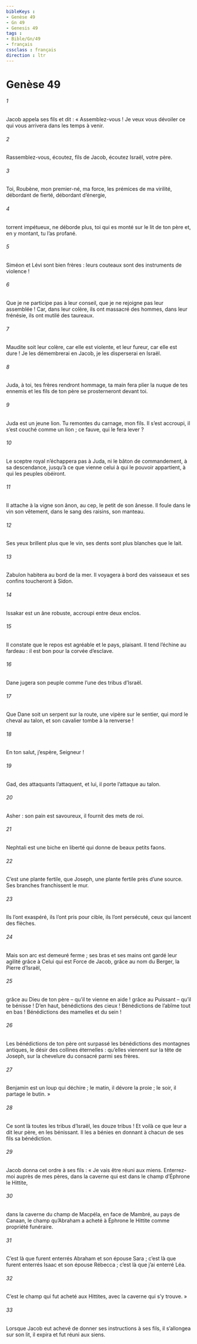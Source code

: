 ```yaml
---
bibleKeys : 
- Genèse 49
- Gn 49
- Genesis 49
tags : 
- Bible/Gn/49
- français
cssclass : français
direction : ltr
---
```


# Genèse 49

###### 1
Jacob appela ses fils et dit :
« Assemblez-vous ! Je veux vous dévoiler
ce qui vous arrivera dans les temps à venir.
###### 2
Rassemblez-vous, écoutez, fils de Jacob,
écoutez Israël, votre père.
###### 3
Toi, Roubène, mon premier-né,
ma force, les prémices de ma virilité,
débordant de fierté, débordant d’énergie,
###### 4
torrent impétueux, ne déborde plus,
toi qui es monté sur le lit de ton père
et, en y montant, tu l’as profané.
###### 5
Siméon et Lévi sont bien frères :
leurs couteaux sont des instruments de violence !
###### 6
Que je ne participe pas à leur conseil,
que je ne rejoigne pas leur assemblée !
Car, dans leur colère, ils ont massacré des hommes,
dans leur frénésie, ils ont mutilé des taureaux.
###### 7
Maudite soit leur colère, car elle est violente,
et leur fureur, car elle est dure !
Je les démembrerai en Jacob,
je les disperserai en Israël.
###### 8
Juda, à toi, tes frères rendront hommage,
ta main fera plier la nuque de tes ennemis
et les fils de ton père se prosterneront devant toi.
###### 9
Juda est un jeune lion.
Tu remontes du carnage, mon fils.
Il s’est accroupi, il s’est couché comme un lion ;
ce fauve, qui le fera lever ?
###### 10
Le sceptre royal n’échappera pas à Juda,
ni le bâton de commandement, à sa descendance,
jusqu’à ce que vienne celui à qui le pouvoir appartient,
à qui les peuples obéiront.
###### 11
Il attache à la vigne son ânon,
au cep, le petit de son ânesse.
Il foule dans le vin son vêtement,
dans le sang des raisins, son manteau.
###### 12
Ses yeux brillent plus que le vin,
ses dents sont plus blanches que le lait.
###### 13
Zabulon habitera au bord de la mer.
Il voyagera à bord des vaisseaux
et ses confins toucheront à Sidon.
###### 14
Issakar est un âne robuste,
accroupi entre deux enclos.
###### 15
Il constate que le repos est agréable
et le pays, plaisant.
Il tend l’échine au fardeau :
il est bon pour la corvée d’esclave.
###### 16
Dane jugera son peuple
comme l’une des tribus d’Israël.
###### 17
Que Dane soit un serpent sur la route,
une vipère sur le sentier,
qui mord le cheval au talon,
et son cavalier tombe à la renverse !
###### 18
En ton salut, j’espère, Seigneur !
###### 19
Gad, des attaquants l’attaquent,
et lui, il porte l’attaque au talon.
###### 20
Asher : son pain est savoureux,
il fournit des mets de roi.
###### 21
Nephtali est une biche en liberté
qui donne de beaux petits faons.
###### 22
C’est une plante fertile, que Joseph,
une plante fertile près d’une source.
Ses branches franchissent le mur.
###### 23
Ils l’ont exaspéré, ils l’ont pris pour cible,
ils l’ont persécuté, ceux qui lancent des flèches.
###### 24
Mais son arc est demeuré ferme ;
ses bras et ses mains ont gardé leur agilité
grâce à Celui qui est Force de Jacob,
grâce au nom du Berger, la Pierre d’Israël,
###### 25
grâce au Dieu de ton père – qu’il te vienne en aide !
grâce au Puissant – qu’il te bénisse !
D’en haut, bénédictions des cieux !
Bénédictions de l’abîme tout en bas !
Bénédictions des mamelles et du sein !
###### 26
Les bénédictions de ton père ont surpassé
les bénédictions des montagnes antiques,
le désir des collines éternelles :
qu’elles viennent sur la tête de Joseph,
sur la chevelure du consacré parmi ses frères.
###### 27
Benjamin est un loup qui déchire ;
le matin, il dévore la proie ;
le soir, il partage le butin. »
###### 28
Ce sont là toutes les tribus d’Israël, les douze tribus ! Et voilà ce que leur a dit leur père, en les bénissant. Il les a bénies en donnant à chacun de ses fils sa bénédiction.
###### 29
Jacob donna cet ordre à ses fils : « Je vais être réuni aux miens. Enterrez-moi auprès de mes pères, dans la caverne qui est dans le champ d’Éphrone le Hittite,
###### 30
dans la caverne du champ de Macpéla, en face de Mambré, au pays de Canaan, le champ qu’Abraham a acheté à Éphrone le Hittite comme propriété funéraire.
###### 31
C’est là que furent enterrés Abraham et son épouse Sara ; c’est là que furent enterrés Isaac et son épouse Rébecca ; c’est là que j’ai enterré Léa.
###### 32
C’est le champ qui fut acheté aux Hittites, avec la caverne qui s’y trouve. »
###### 33
Lorsque Jacob eut achevé de donner ses instructions à ses fils, il s’allongea sur son lit, il expira et fut réuni aux siens.
